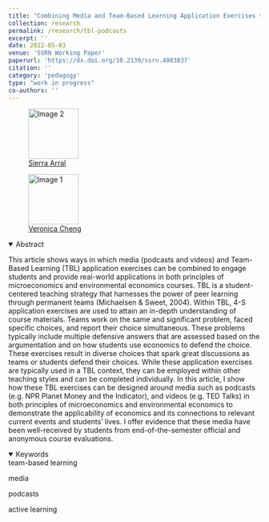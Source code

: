 ```yaml
---
title: "Combining Media and Team-Based Learning Application Exercises to Engage Students"
collection: research
permalink: /research/tbl-podcasts
excerpt: ''
date: 2022-05-03
venue: 'SSRN Working Paper'
paperurl: 'https://dx.doi.org/10.2139/ssrn.4083837'
citation: ''
category: 'pedagogy'
type: "work in progress"
co-authors: ''
---
```


<!-- Google tag (gtag.js) -->
<script async src="https://www.googletagmanager.com/gtag/js?id=G-Q95WSVMDNZ"></script>
<script>
  window.dataLayer = window.dataLayer || [];
  function gtag(){dataLayer.push(arguments);}
  gtag('js', new Date());

  gtag('config', 'G-Q95WSVMDNZ');
</script>

<body>
<div class="image-container">
        <figure>
            <img src="/images/co-authors/sierra_arral.png" alt="Image 2" width="100" height="auto">
            <figcaption><a href="https://www.linkedin.com/in/sierra-arral/" target="_blank">Sierra Arral</a></figcaption>
        </figure>
        <figure>
            <img src="/images/co-authors/veronica_cheng.png" alt="Image 1" width="100" height="auto">
            <figcaption><a href="https://www.linkedin.com/in/veronica-cheng/" target="_blank">Veronica Cheng</a></figcaption>
        </figure>
        <!-- Add more images as needed -->
    </div>
</body>


<details open>
<summary>
Abstract
</summary>

<p>
This article shows ways in which media (podcasts and videos) and Team-Based Learning (TBL) application exercises can be combined to engage students and provide real-world applications in both principles of microeconomics and environmental economics courses. TBL is a student-centered teaching strategy that harnesses the power of peer learning through permanent teams (Michaelsen & Sweet, 2004). Within TBL, 4-S application exercises are used to attain an in-depth understanding of course materials. Teams work on the same and significant problem, faced specific choices, and report their choice simultaneous. These problems typically include multiple defensive answers that are assessed based on the argumentation and on how students use economics to defend the choice. These exercises result in diverse choices that spark great discussions as teams or students defend their choices. While these application exercises are typically used in a TBL context, they can be employed within other teaching styles and can be completed individually. In this article, I show how these TBL exercises can be designed around media such as podcasts (e.g. NPR Planet Money and the Indicator), and videos (e.g. TED Talks) in both principles of microeconomics and environmental economics to demonstrate the applicability of economics and its connections to relevant current events and students’ lives. I offer evidence that these media have been well-received by students from end-of-the-semester official and anonymous course evaluations.
</p>

</details>

<details open>
<summary>
Keywords
</summary>
team-based learning<br>

media <br>

podcasts <br>

active learning <br>

<br>

</details>

